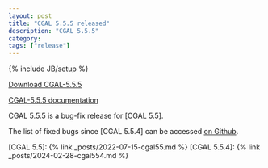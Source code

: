 ```yaml
---
layout: post
title: "CGAL 5.5.5 released"
description: "CGAL 5.5.5"
category:
tags: ["release"]
---
```

{% include JB/setup %}

<i class="bi bi-arrow-down-circle"></i>
[Download CGAL-5.5.5]

<i class="bi bi-book"></i>
[CGAL-5.5.5 documentation]

CGAL 5.5.5 is a bug-fix release for [CGAL 5.5].

The list of fixed bugs since [CGAL 5.5.4] can be accessed [on Github].

[Download CGAL-5.5.5]: https://github.com/CGAL/cgal/releases/tag/v5.5.5
[CGAL-5.5.5 documentation]: https://doc.cgal.org/5.5.5/Manual/index.html
[on Github]: https://github.com/CGAL/cgal/issues?q=label%3AMerged_in_5.5.5+-label%3AMerged_in_5.5.4
[CGAL 5.5]: {% link _posts/2022-07-15-cgal55.md %}
[CGAL 5.5.4]: {% link _posts/2024-02-28-cgal554.md %}
